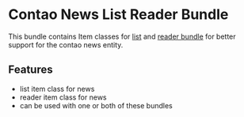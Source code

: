# Contao News List Reader Bundle

This bundle contains Item classes for [list](https://github.com/heimrichhannot/contao-list-bundle) and [reader bundle](https://github.com/heimrichhannot/contao-reader-bundle) for better support for the contao news entity.

## Features
- list item class for news
- reader item class for news
- can be used with one or both of these bundles